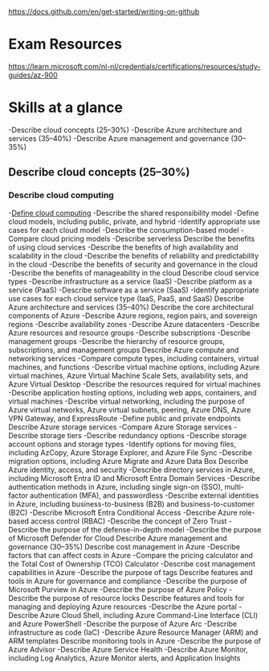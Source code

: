 https://docs.github.com/en/get-started/writing-on-github

# Exam Resources
https://learn.microsoft.com/nl-nl/credentials/certifications/resources/study-guides/az-900

# Skills at a glance
-Describe cloud concepts (25–30%)
-Describe Azure architecture and services (35–40%)
-Describe Azure management and governance (30–35%)
## Describe cloud concepts (25–30%)
### Describe cloud computing
-[Define cloud computing](define-cloud-computing.md)
-Describe the shared responsibility model
-Define cloud models, including public, private, and hybrid
-Identify appropriate use cases for each cloud model
-Describe the consumption-based model
-Compare cloud pricing models
-Describe serverless
Describe the benefits of using cloud services
-Describe the benefits of high availability and scalability in the cloud
-Describe the benefits of reliability and predictability in the cloud
-Describe the benefits of security and governance in the cloud
-Describe the benefits of manageability in the cloud
Describe cloud service types
-Describe infrastructure as a service (IaaS)
-Describe platform as a service (PaaS)
-Describe software as a service (SaaS)
-Identify appropriate use cases for each cloud service type (IaaS, PaaS, and SaaS)
Describe Azure architecture and services (35–40%)
Describe the core architectural components of Azure
-Describe Azure regions, region pairs, and sovereign regions
-Describe availability zones
-Describe Azure datacenters
-Describe Azure resources and resource groups
-Describe subscriptions
-Describe management groups
-Describe the hierarchy of resource groups, subscriptions, and management groups
Describe Azure compute and networking services
-Compare compute types, including containers, virtual machines, and functions
-Describe virtual machine options, including Azure virtual machines, Azure Virtual Machine Scale Sets, availability sets, and Azure Virtual Desktop
-Describe the resources required for virtual machines
-Describe application hosting options, including web apps, containers, and virtual machines
-Describe virtual networking, including the purpose of Azure virtual networks, Azure virtual subnets, peering, Azure DNS, Azure VPN Gateway, and ExpressRoute
-Define public and private endpoints
Describe Azure storage services
-Compare Azure Storage services
-Describe storage tiers
-Describe redundancy options
-Describe storage account options and storage types
-Identify options for moving files, including AzCopy, Azure Storage Explorer, and Azure File Sync
-Describe migration options, including Azure Migrate and Azure Data Box
Describe Azure identity, access, and security
-Describe directory services in Azure, including Microsoft Entra ID and Microsoft Entra Domain Services
-Describe authentication methods in Azure, including single sign-on (SSO), multi-factor authentication (MFA), and passwordless
-Describe external identities in Azure, including business-to-business (B2B) and business-to-customer (B2C)
-Describe Microsoft Entra Conditional Access
-Describe Azure role-based access control (RBAC)
-Describe the concept of Zero Trust
-Describe the purpose of the defense-in-depth model
-Describe the purpose of Microsoft Defender for Cloud
Describe Azure management and governance (30–35%)
Describe cost management in Azure
-Describe factors that can affect costs in Azure
-Compare the pricing calculator and the Total Cost of Ownership (TCO) Calculator
-Describe cost management capabilities in Azure
-Describe the purpose of tags
Describe features and tools in Azure for governance and compliance
-Describe the purpose of Microsoft Purview in Azure
-Describe the purpose of Azure Policy
-Describe the purpose of resource locks
Describe features and tools for managing and deploying Azure resources
-Describe the Azure portal
-Describe Azure Cloud Shell, including Azure Command-Line Interface (CLI) and Azure PowerShell
-Describe the purpose of Azure Arc
-Describe infrastructure as code (IaC)
-Describe Azure Resource Manager (ARM) and ARM templates
Describe monitoring tools in Azure
-Describe the purpose of Azure Advisor
-Describe Azure Service Health
-Describe Azure Monitor, including Log Analytics, Azure Monitor alerts, and Application Insights
